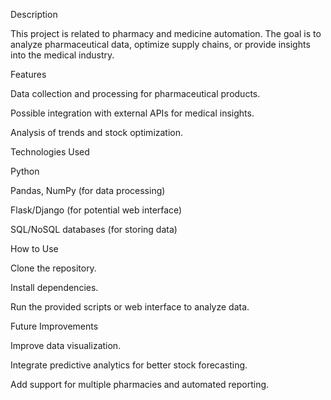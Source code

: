 Description

This project is related to pharmacy and medicine automation. The goal is to analyze pharmaceutical data, optimize supply chains, or provide insights into the medical industry.

Features

Data collection and processing for pharmaceutical products.

Possible integration with external APIs for medical insights.

Analysis of trends and stock optimization.

Technologies Used

Python

Pandas, NumPy (for data processing)

Flask/Django (for potential web interface)

SQL/NoSQL databases (for storing data)

How to Use

Clone the repository.

Install dependencies.

Run the provided scripts or web interface to analyze data.

Future Improvements

Improve data visualization.

Integrate predictive analytics for better stock forecasting.

Add support for multiple pharmacies and automated reporting.

